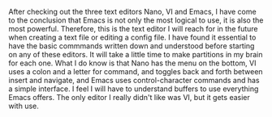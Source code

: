 After checking out the three text editors Nano, VI and Emacs, I have come to the conclusion that Emacs is not only the most logical to use, it is also the most powerful. Therefore, this is the text editor I will reach for in the future when creating a text file or editing a config file. I have found it essential to have the basic commmands written down and understood before starting on any of these editors. It will take a little time to make partitions in my brain for each one. What I do know is that Nano has the menu on the bottom, VI uses a colon and a letter for command, and toggles back and forth between insert and navigate, and Emacs uses control-character commands and has a simple interface. I feel I will have to understand buffers to use everything Emacs offers. The only editor I really didn't like was VI, but it gets easier with use. 